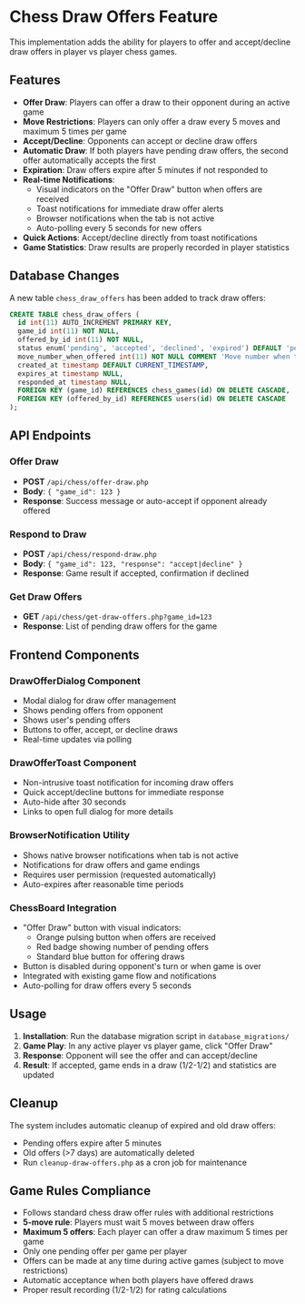 # Chess Draw Offers Feature

This implementation adds the ability for players to offer and accept/decline draw offers in player vs player chess games.

## Features

- **Offer Draw**: Players can offer a draw to their opponent during an active game
- **Move Restrictions**: Players can only offer a draw every 5 moves and maximum 5 times per game
- **Accept/Decline**: Opponents can accept or decline draw offers
- **Automatic Draw**: If both players have pending draw offers, the second offer automatically accepts the first
- **Expiration**: Draw offers expire after 5 minutes if not responded to
- **Real-time Notifications**: 
  - Visual indicators on the "Offer Draw" button when offers are received
  - Toast notifications for immediate draw offer alerts
  - Browser notifications when the tab is not active
  - Auto-polling every 5 seconds for new offers
- **Quick Actions**: Accept/decline directly from toast notifications
- **Game Statistics**: Draw results are properly recorded in player statistics

## Database Changes

A new table `chess_draw_offers` has been added to track draw offers:

```sql
CREATE TABLE chess_draw_offers (
  id int(11) AUTO_INCREMENT PRIMARY KEY,
  game_id int(11) NOT NULL,
  offered_by_id int(11) NOT NULL,
  status enum('pending', 'accepted', 'declined', 'expired') DEFAULT 'pending',
  move_number_when_offered int(11) NOT NULL COMMENT 'Move number when the draw was offered',
  created_at timestamp DEFAULT CURRENT_TIMESTAMP,
  expires_at timestamp NULL,
  responded_at timestamp NULL,
  FOREIGN KEY (game_id) REFERENCES chess_games(id) ON DELETE CASCADE,
  FOREIGN KEY (offered_by_id) REFERENCES users(id) ON DELETE CASCADE
);
```

## API Endpoints

### Offer Draw
- **POST** `/api/chess/offer-draw.php`
- **Body**: `{ "game_id": 123 }`
- **Response**: Success message or auto-accept if opponent already offered

### Respond to Draw
- **POST** `/api/chess/respond-draw.php` 
- **Body**: `{ "game_id": 123, "response": "accept|decline" }`
- **Response**: Game result if accepted, confirmation if declined

### Get Draw Offers
- **GET** `/api/chess/get-draw-offers.php?game_id=123`
- **Response**: List of pending draw offers for the game

## Frontend Components

### DrawOfferDialog Component
- Modal dialog for draw offer management
- Shows pending offers from opponent
- Shows user's pending offers
- Buttons to offer, accept, or decline draws
- Real-time updates via polling

### DrawOfferToast Component  
- Non-intrusive toast notification for incoming draw offers
- Quick accept/decline buttons for immediate response
- Auto-hide after 30 seconds
- Links to open full dialog for more details

### BrowserNotification Utility
- Shows native browser notifications when tab is not active
- Notifications for draw offers and game endings
- Requires user permission (requested automatically)
- Auto-expires after reasonable time periods

### ChessBoard Integration
- "Offer Draw" button with visual indicators:
  - Orange pulsing button when offers are received
  - Red badge showing number of pending offers
  - Standard blue button for offering draws
- Button is disabled during opponent's turn or when game is over
- Integrated with existing game flow and notifications
- Auto-polling for draw offers every 5 seconds

## Usage

1. **Installation**: Run the database migration script in `database_migrations/`
2. **Game Play**: In any active player vs player game, click "Offer Draw" 
3. **Response**: Opponent will see the offer and can accept/decline
4. **Result**: If accepted, game ends in a draw (1/2-1/2) and statistics are updated

## Cleanup

The system includes automatic cleanup of expired and old draw offers:
- Pending offers expire after 5 minutes
- Old offers (>7 days) are automatically deleted
- Run `cleanup-draw-offers.php` as a cron job for maintenance

## Game Rules Compliance

- Follows standard chess draw offer rules with additional restrictions
- **5-move rule**: Players must wait 5 moves between draw offers
- **Maximum 5 offers**: Each player can offer a draw maximum 5 times per game
- Only one pending offer per game per player
- Offers can be made at any time during active games (subject to move restrictions)
- Automatic acceptance when both players have offered draws
- Proper result recording (1/2-1/2) for rating calculations

